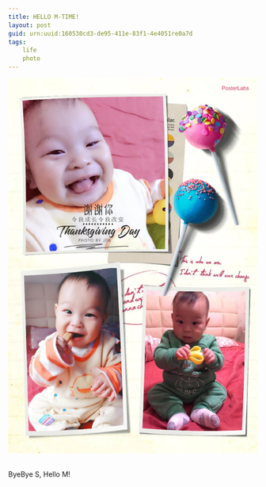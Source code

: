 ```yaml
---
title: HELLO M-TIME!
layout: post
guid: urn:uuid:160530cd3-de95-411e-83f1-4e4051re0a7d
tags:    
    life   
    photo
---
```

![Baby tooth](/media/files/2017/tooth.jpg) 

ByeBye S, Hello M!   
